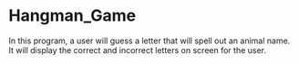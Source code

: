 # Hangman_Game

In this program, a user will guess a letter that will spell out an animal name. It will display the correct and incorrect letters on screen for the user. 
